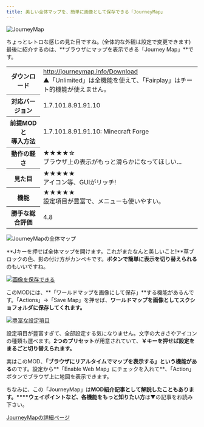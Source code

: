 ```yaml
---
title: 美しい全体マップを、簡単に画像として保存できる「JourneyMap」
---
```


![JourneyMap](https://cdn-ak.f.st-hatena.com/images/fotolife/s/sasigume/20210208/20210208131328.png)

ちょっとレトロな感じの見た目ですね。(全体的な外観は設定で変更できます) 最後に紹介するのは、**ブラウザにマップを表示できる「Journey Map」**です。

<table>
<tbody>
<tr>
<th><span>ダウンロード</span></th>
<td><a href="http://journeymap.info/Download" target="_blank" rel="noopener noreferrer">http://journeymap.info/Download</a><br />▲「Unlimited」は全機能を使えて、「Fairplay」はチート的機能が使えません。</td>
</tr>
<tr>
<th><span>対応バージョン</span></th>
<td><span class="v7">1.7.10</span><span class="v8">1.8.9</span><span class="v9">1.9</span><span class="v10">1.10</span></td>
</tr>
<tr>
<th><span>前提MODと<br />導入方法</span></th>
<td><span class="v7">1.7.10</span><span class="v8">1.8.9</span><span class="v9">1.9</span><span class="v10">1.10</span>: Minecraft Forge</td>
</tr>
<tr>
<th><span>動作の軽さ</span></th>
<td>★★★★☆<br />ブラウザ上の表示がもっと滑らかになってほしい&#8230;</td>
</tr>
<tr>
<th><span>見た目</span></th>
<td>★★★★★<br />アイコン等、GUIがリッチ!</td>
</tr>
<tr>
<th><span>機能</span></th>
<td>★★★★★<br />設定項目が豊富で、メニューも使いやすい。</td>
</tr>
<tr>
<th><span>勝手な総合評価</span></th>
<td><span><span>4.8</span></span></td>
</tr>
</tbody>
</table>

![JourneyMapの全体マップ](https://cdn-ak.f.st-hatena.com/images/fotolife/s/sasigume/20210208/20210208144556.png)

**Jキーを押せば全体マップを開けます。これがまたなんと美しいこと!**草ブロックの色、影の付け方がカンペキです。**ボタンで簡単に表示を切り替えられる**のもいいですね。

[![画像を保存できる](https://cdn-ak.f.st-hatena.com/images/fotolife/s/sasigume/20210208/20210208180701.png)](#f/d/fddc4cba.png "画像を保存できる")

このMODには、**「ワールドマップを画像にして保存」**する機能があるんです。「Actions」→「Save Map」を押せば、**ワールドマップを画像としてスクショフォルダに保存してくれます。**

[![豊富な設定項目](https://cdn-ak.f.st-hatena.com/images/fotolife/s/sasigume/20210208/20210208144526.png)](#7/8/78fd8298.png "豊富な設定項目")

設定項目が豊富すぎて、全部設定する気になりません。文字の大きさやアイコンの種類も選べます。**2つのプリセット**が用意されていて、**￥キーを押せば設定をまるごと切り替えられます。**

実はこのMOD、**「ブラウザにリアルタイムでマップを表示する」という機能がある**のです。設定から**「Enable Web Map」にチェックを入れて**、「Action」ボタンでブラウザ上に地図を表示できます。 

ちなみに、この「JourneyMap」は**MOD紹介記事として解説したこともあります。****ウェイポイントなど、各機能をもっと知りたい方**は▼の記事をお読み下さい。

<a href="/minecraft-je/mod/journey-map/" class="button button--primary">JourneyMapの詳細ページ</a>


